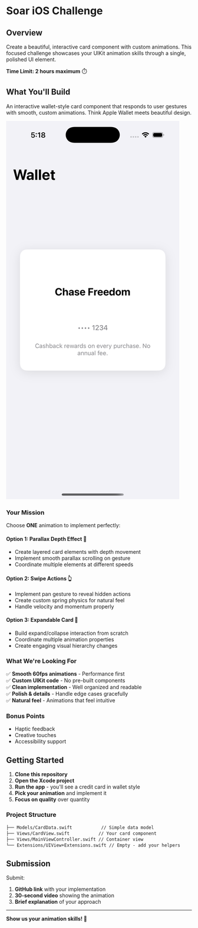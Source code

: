 # Soar iOS Challenge

## Overview

Create a beautiful, interactive card component with custom animations. This focused challenge showcases your UIKit animation skills through a single, polished UI element.

**Time Limit: 2 hours maximum** ⏱️

## What You'll Build

An interactive wallet-style card component that responds to user gestures with smooth, custom animations. Think Apple Wallet meets beautiful design.

![Wallet Card Preview](images/wallet-card-preview.png)

### Your Mission

Choose **ONE** animation to implement perfectly:

#### Option 1: Parallax Depth Effect 🌊

- Create layered card elements with depth movement
- Implement smooth parallax scrolling on gesture
- Coordinate multiple elements at different speeds

#### Option 2: Swipe Actions 👆

- Implement pan gesture to reveal hidden actions
- Create custom spring physics for natural feel
- Handle velocity and momentum properly

#### Option 3: Expandable Card 📱

- Build expand/collapse interaction from scratch
- Coordinate multiple animation properties
- Create engaging visual hierarchy changes

### What We're Looking For

✅ **Smooth 60fps animations** - Performance first  
✅ **Custom UIKit code** - No pre-built components  
✅ **Clean implementation** - Well organized and readable  
✅ **Polish & details** - Handle edge cases gracefully  
✅ **Natural feel** - Animations that feel intuitive

### Bonus Points

- Haptic feedback
- Creative touches
- Accessibility support

## Getting Started

1. **Clone this repository**
2. **Open the Xcode project**
3. **Run the app** - you'll see a credit card in wallet style
4. **Pick your animation** and implement it
5. **Focus on quality** over quantity

### Project Structure

```
├── Models/CardData.swift           // Simple data model
├── Views/CardView.swift           // Your card component
├── Views/MainViewController.swift // Container view
└── Extensions/UIView+Extensions.swift // Empty - add your helpers
```

## Submission

Submit:

1. **GitHub link** with your implementation
2. **30-second video** showing the animation
3. **Brief explanation** of your approach

---

**Show us your animation skills! 🎨**
